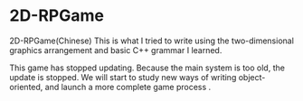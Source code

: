 # 2D-RPGame
2D-RPGame(Chinese) This is what I tried to write using the two-dimensional graphics arrangement and basic C++ grammar I learned.

This game has stopped updating.
Because the main system is too old, the update is stopped.
We will start to study new ways of writing object-oriented, and launch a more complete game process .
